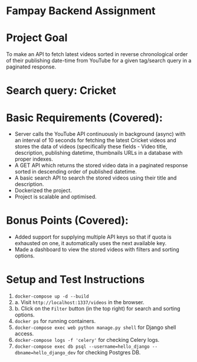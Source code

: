 # Fampay Backend Assignment

# Project Goal 

To make an API to fetch latest videos sorted in reverse chronological order of their publishing date-time from YouTube for a given tag/search query in a paginated response.

# Search query: Cricket

# Basic Requirements (Covered):

- Server calls the YouTube API continuously in background (async) with an interval of 10 seconds for fetching the latest Cricket videos  and stores the data of videos (specifically these fields - Video title, description, publishing datetime, thumbnails URLs  in a database with proper indexes.
- A GET API which returns the stored video data in a paginated response sorted in descending order of published datetime.
- A basic search API to search the stored videos using their title and description.
- Dockerized the project.
- Project is scalable and optimised.

# Bonus Points (Covered):

- Added support for supplying multiple API keys so that if quota is exhausted on one, it automatically uses the next available key.
- Made a dashboard to view the stored videos with filters and sorting options.

# Setup and Test Instructions
1. `docker-compose up -d --build `
2. a. Visit `http://localhost:1337/videos` in the browser.
2. b. Click on the `Filter` button (in the top right) for search and sorting options.   
3. `docker ps` for running containers.
4. `docker-compose exec web python manage.py shell` for Django shell access.
5. `docker-compose logs -f 'celery'` for checking Celery logs.
6. `docker-compose exec db psql --username=hello_django --dbname=hello_django_dev` for checking Postgres DB.
